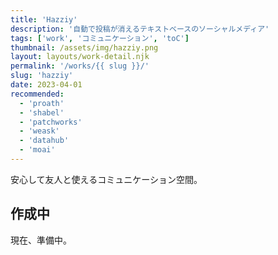 ```yaml
---
title: 'Hazziy'
description: '自動で投稿が消えるテキストベースのソーシャルメディア'
tags: ['work', 'コミュニケーション', 'toC']
thumbnail: /assets/img/hazziy.png
layout: layouts/work-detail.njk
permalink: '/works/{{ slug }}/'
slug: 'hazziy'
date: 2023-04-01
recommended:
  - 'proath'
  - 'shabel'
  - 'patchworks'
  - 'weask'
  - 'datahub'
  - 'moai'
---
```


安心して友人と使えるコミュニケーション空間。

## 作成中

現在、準備中。
